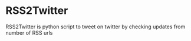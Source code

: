 RSS2Twitter
===========

RSS2Twitter is python script to tweet on twitter by checking updates from number of RSS urls